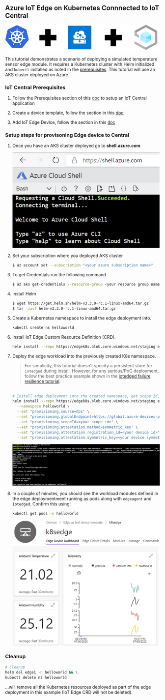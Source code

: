 ## Azure IoT Edge on Kubernetes Connnected to IoT Central

   ![header](images/k8sedgecentral.png)

This tutorial demonstrates a scenario of deploying a simulated temperature sensor edge module. It requires a Kubernetes cluster with Helm initialized and `kubectl` installed as noted in the [prerequisites](./prereqs.md). This tutorial will use an AKS cluster deployed on Azure.

### IoT Central Prerequisites
1. Follow the Prerequisites section of this [doc](https://docs.microsoft.com/en-us/azure/iot-central/core/tutorial-add-edge-as-leaf-device#prerequisites) to setup an IoT Central application

2. Create a device template, follow the section in this [doc](https://docs.microsoft.com/en-us/azure/iot-central/core/tutorial-add-edge-as-leaf-device#create-device-template)

3. Add IoT Edge Device, follow the section in this [doc](https://docs.microsoft.com/en-us/azure/iot-central/core/tutorial-add-edge-as-leaf-device#add-iot-edge-device)


### Setup steps for provisoning Edge device to Central

1. Once you have an AKS cluster deployed go to **shell.azure.com**

   ![Azure Shell](images/azureshell.png)

2. Set your subscription where you deployed AKS cluster

    ```bash
    $ az account set --subscription "<your azure subscription name>"
    ```

3. To get Credentials run the following command

    ```bash
    $ az aks get-credentials --resource-group <your resource group name> --name <your AKS cluster name>
    ```

4. Install Helm

    ```bash
    $ wget https://get.helm.sh/helm-v3.3.0-rc.1-linux-amd64.tar.gz
    $ tar -zxvf helm-v3.3.0-rc.1-linux-amd64.tar.gz
    ```

5. Create a Kubernetes namespace to install the edge deployment into.

    ```bash
    kubectl create ns helloworld 
    ```

6. Install IoT Edge Custom Resource Definition (CRD).

    ```bash
    helm install --repo https://edgek8s.blob.core.windows.net/staging edge-crd edge-kubernetes-crd  
    ```

7. Deploy the edge workload into the previously created K8s namespace.

    > 
    > For simplicity, this tutorial doesn't specify a persistent store for `iotedged` during install. However, for any serious/PoC deployment, follow the best practice example shown in the [iotedged failure resilience tutorial](./ha.html).

    ```bash

    # Install edge deployment into the created namespace, get scope id, symmetric key and device id/registration id from IoT Central. In IoT Central go to device explorer, select your edge device and click **Connect** button to get the details.  
    helm install --repo https://edgek8s.blob.core.windows.net/staging edge1 edge-kubernetes \
      --namespace helloworld \
      --set "provisioning.source=dps" \
      --set "provisioning.globalEndpoint=https://global.azure-devices-provisioning.net" \
      --set "provisioning.scopeId=<your scope id>" \
      --set "provisioning.attestation.method=symmetric_key" \
      --set "provisioning.attestation.registration_id=<your device id>" \
      --set "provisioning.attestation.symmetric_key=<your device symmetric key>" \
    ```

     ![Helm Install Command](images/helminstall.png)

6. In a couple of minutes, you should see the workload modules defined in the edge deploymentment running as pods along with `edgeagent` and `iotedged`. Confirm this using:

    ```bash
    kubectl get pods -n helloworld

    ```
     ![Central View](images/view.png)

### Cleanup

```bash
# Cleanup
helm del edge1 -n helloworld && \
kubectl delete ns helloworld
 ```` 
 ...will remove all the  Kubernetes resources deployed as part of the edge deployment in this example (IoT Edge CRD will not be deleted).

